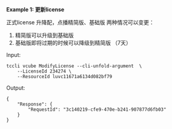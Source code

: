 **Example 1: 更新license**

正式license 升降配，点播精简版、基础版
 两种情况可以变更：
 1. 精简版可以升级到基础版
 2. 基础版即将过期的时候可以降级到精简版 （7天）

Input: 

```
tccli vcube ModifyLicense --cli-unfold-argument  \
    --LicenseId 234274 \
    --ResourceId luvc11671a6134d082bf79
```

Output: 
```
{
    "Response": {
        "RequestId": "3c140219-cfe9-470e-b241-907877d6fb03"
    }
}
```

